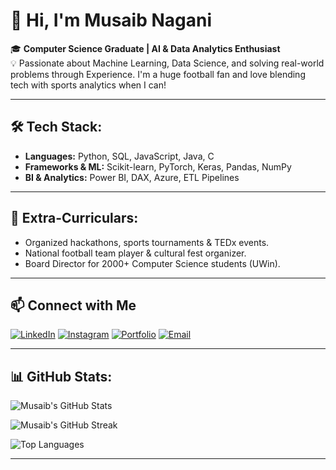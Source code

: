 # 👋 Hi, I'm Musaib Nagani

🎓 **Computer Science Graduate | AI & Data Analytics Enthusiast**  
💡 Passionate about Machine Learning, Data Science, and solving real-world problems through Experience. I'm a huge football fan and love blending tech with sports analytics when I can!

---

## 🛠️ Tech Stack:

- **Languages:** Python, SQL, JavaScript, Java, C
- **Frameworks & ML:** Scikit-learn, PyTorch, Keras, Pandas, NumPy
- **BI & Analytics:** Power BI, DAX, Azure, ETL Pipelines

---

## 🎯 Extra-Curriculars:

- Organized hackathons, sports tournaments & TEDx events.
- National football team player & cultural fest organizer.
- Board Director for 2000+ Computer Science students (UWin).

---

## 📫 Connect with Me

[![LinkedIn](https://img.shields.io/badge/LinkedIn-blue?style=for-the-badge&logo=linkedin&logoColor=white)](https://linkedin.com/in/musaib-nagani)
[![Instagram](https://img.shields.io/badge/Instagram-E4405F?style=for-the-badge&logo=instagram&logoColor=white)](https://instagram.com/musaibnagani_)
[![Portfolio](https://img.shields.io/badge/Website-000000?style=for-the-badge&logo=About.me&logoColor=white)](https://musaibnagani.github.io/Portfolio/)
[![Email](https://img.shields.io/badge/Email-D14836?style=for-the-badge&logo=gmail&logoColor=white)](mailto:naganim01@gmail.com)

---

## 📊 GitHub Stats:

![Musaib's GitHub Stats](https://github-readme-stats.vercel.app/api?username=MusaibNagani&show_icons=true&theme=tokyonight&hide_border=true)

![Musaib's GitHub Streak](https://streak-stats.demolab.com?user=MusaibNagani&theme=tokyonight&hide_border=true)

![Top Languages](https://github-readme-stats.vercel.app/api/top-langs/?username=MusaibNagani&layout=compact&theme=tokyonight&hide_border=true)


---